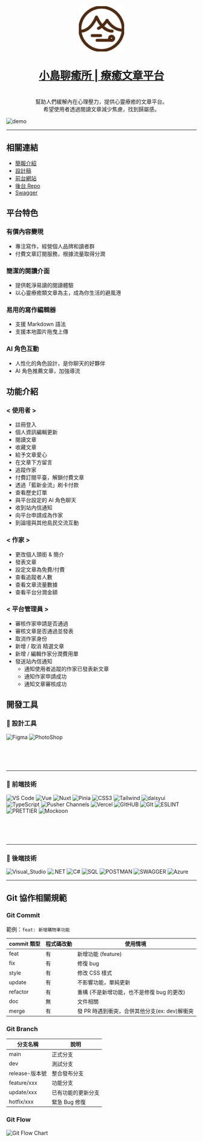 <div align="center" style="margin-bottom: 40px">
<img width="120" src="https://raw.githubusercontent.com/TeamRocket12th/Island-of-Healing/dev/public/logo-web.svg" alt="logo">
<h1 align="center"><a href="https://island-of-healing.vercel.app/">
小島聊癒所 | 療癒文章平台
</a>
</h1> 
</div>

<p align="center">
幫助人們緩解內在心理壓力，提供心靈療癒的文章平台。 </br>
希望使用者透過閱讀文章減少焦慮，找到歸屬感。
</p>

<img alt="demo" src="https://i.imgur.com/HqsSUVN.png"/>

---

## 相關連結

- [簡報介紹](https://www.figma.com/proto/AG6ArbfdvMQmrhRpRrEwv0/%E5%B0%8F%E5%B3%B6%E8%81%8A%E7%99%92%E6%89%80%E7%B0%A1%E5%A0%B1?page-id=0%3A1&type=design&node-id=1-480&viewport=554%2C360%2C0.06&t=gRFko5Yg66gN0QvY-1&scaling=scale-down&starting-point-node-id=1%3A480)
- [設計稿](https://www.figma.com/file/HC1yylX1rxo1izrzBN1bsm/%E5%B0%8F%E5%B3%B6%E8%81%8A%E7%99%92%E6%89%80?node-id=1%3A4&mode=dev)
- [前台網站](https://island-of-healing.vercel.app/)
- [後台 Repo](https://github.com/TeamRocket12th/Island-Of-Healing-BackStage)
- [Swagger](https://islandofhealing.rocket-coding.com/swagger/index.html?url=/swagger/v1/swagger.json#/AdministratorSystem)

## 平台特色

### 有價內容變現

- 專注寫作，經營個人品牌和讀者群
- 付費文章訂閱服務，根據流量取得分潤

### 簡潔的閱讀介面

- 提供乾淨易讀的閱讀體驗
- 以心靈療癒類文章為主，成為你生活的避風港

### 易用的寫作編輯器

- 支援 Markdown 語法
- 支援本地圖片拖曳上傳

### AI 角色互動

- 人性化的角色設計，是你聊天的好夥伴
- AI 角色推薦文章，加強導流

## 功能介紹

### < 使用者 >

- 註冊登入
- 個人資訊編輯更新
- 閱讀文章
- 收藏文章
- 給予文章愛心
- 在文章下方留言
- 追蹤作家
- 付費訂閱平臺，解鎖付費文章
- 透過「藍新金流」刷卡付款
- 查看歷史訂單
- 與平台設定的 AI 角色聊天
- 收到站內信通知
- 向平台申請成為作家
- 到論壇與其他島民交流互動

### < 作家 >

- 更改個人頭銜 & 簡介
- 發表文章
- 設定文章為免費/付費
- 查看追蹤者人數
- 查看文章流量數據
- 查看平台分潤金額

### < 平台管理員 >

- 審核作家申請是否通過
- 審核文章是否通過並發表
- 取消作家身份
- 新增 / 取消 精選文章
- 新增 / 編輯作家分潤費用單
- 發送站內信通知
  - 通知使用者追蹤的作家已發表新文章
  - 通知作家申請成功
  - 通知文章審核成功

## 開發工具

<h3>📙 設計工具</h3>
<p style="margin-bottom: 80px">
 <img alt="Figma" src="https://img.shields.io/badge/Figma-F24E1E?style=for-the-badge&logo=figma&logoColor=white" />
 <img alt="PhotoShop" src="https://img.shields.io/badge/Adobe%20Photoshop-31A8FF?style=for-the-badge&logo=Adobe%20Photoshop&logoColor=black"/>
</p>

---

<h3>📗 前端技術</h3>

<p style="margin-bottom: 80px">
  <img alt="VS Code" src="https://img.shields.io/badge/Visual_Studio_Code-0078D4?style=for-the-badge&logo=visual%20studio%20code&logoColor=white" />
   <img alt="Vue" src="https://img.shields.io/badge/Vue%20js-35495E?style=for-the-badge&logo=vuedotjs&logoColor=4FC08D"/>
    <img alt="Nuxt" src="https://img.shields.io/badge/nuxt%20js-00C58E?style=for-the-badge&logo=nuxtdotjs&logoColor=white"/>
    <img alt="Pinia" src="https://img.shields.io/badge/Pinia-fcda7e?style=for-the-badge&logo=pinia&logoColor=white"/>
   <img alt="CSS3" src="https://img.shields.io/badge/CSS3-1572B6?style=for-the-badge&logo=css3&logoColor=white" />
  <img alt="Tailwind" src="https://img.shields.io/badge/Tailwind_CSS-38B2AC?style=for-the-badge&logo=tailwind-css&logoColor=white" />
   <img alt='daisyui' src='https://img.shields.io/badge/daisyUI-css?style=for-the-badge&logo=daisyui&logoColor=white&color=%235A0EF8'>
  <img alt="TypeScript" src="https://img.shields.io/badge/TypeScript-007ACC?style=for-the-badge&logo=typescript&logoColor=white" />
  <img alt="Pusher Channels" src="https://img.shields.io/badge/Pusher_Channels-%23300D4F?style=for-the-badge&logo=Pusher&logoColor=white"/>
  <img alt="Vercel" src="https://img.shields.io/badge/Vercel-000000?style=for-the-badge&logo=vercel&logoColor=white" />
    <img alt="GItHUB" src="https://img.shields.io/badge/GitHub-100000?style=for-the-badge&logo=github&logoColor=white" />
        <img alt="GIt" src="https://img.shields.io/badge/GIT-E44C30?style=for-the-badge&logo=git&logoColor=white" />
    <img alt="ESLINT" src="https://img.shields.io/badge/eslint-3A33D1?style=for-the-badge&logo=eslint&logoColor=white" />
  <img alt="PRETTIER" src="https://img.shields.io/badge/prettier-1A2C34?style=for-the-badge&logo=prettier&logoColor=F7BA3E" />
   <img alt='Mockoon' src='https://img.shields.io/badge/mockoon-api?style=for-the-badge&logoColor=white&color=gray'>
</p>

---

<h3>📘 後端技術</h3>

<p>
  <img alt="Visual_Studio" src="https://img.shields.io/badge/Visual_Studio-5C2D91?style=for-the-badge&logo=visual%20studio&logoColor=white" />
  <img alt=".NET" src="https://img.shields.io/badge/.NET-512BD4?style=for-the-badge&logo=dotnet&logoColor=white" />
  <img alt="C#" src="https://img.shields.io/badge/C%23-239120?style=for-the-badge&logo=c-sharp&logoColor=white" />
  <img alt="SQL" src="https://img.shields.io/badge/Microsoft%20SQL%20Server-CC2927?style=for-the-badge&logo=microsoft%20sql%20server&logoColor=white" />
  <img alt="POSTMAN" src="https://img.shields.io/badge/Postman-FF6C37?style=for-the-badge&logo=Postman&logoColor=white" />
  <img alt="SWAGGER" src="https://img.shields.io/badge/Swagger-85EA2D?style=for-the-badge&logo=Swagger&logoColor=white" />
  <img alt="Azure" src="https://img.shields.io/badge/microsoft%20azure-0089D6?style=for-the-badge&logo=microsoft-azure&logoColor=white" />
</p>

---

## Git 協作相關規範

### Git Commit

範例：`feat: 新增購物車功能`

| commit 類型 | 程式碼改動 | 使用情境                                      |
| ----------- | ---------- | --------------------------------------------- |
| feat        | 有         | 新增功能 (feature)                            |
| fix         | 有         | 修復 bug                                      |
| style       | 有         | 修改 CSS 樣式                                 |
| update      | 有         | 不影響功能，單純更新                          |
| refactor    | 有         | 重構 (不是新增功能，也不是修復 bug 的更改)    |
| doc         | 無         | 文件相關                                      |
| merge       | 有         | 發 PR 時遇到衝突，合併其他分支(ex: dev)解衝突 |

### Git Branch

| 分支名稱       | 說明               |
| -------------- | ------------------ |
| main           | 正式分支           |
| dev            | 測試分支           |
| release-版本號 | 整合發布分支       |
| feature/xxx    | 功能分支           |
| update/xxx     | 已有功能的更新分支 |
| hotfix/xxx     | 緊急 Bug 修復      |

### Git Flow

![Git Flow Chart](https://dnncommunity.org/DesktopModules/Blog/BlogImage.ashx?TabId=65&ModuleId=454&Blog=1&Post=1470&w=1140&h=400&c=0&key=289a2e46-efbd-471c-830d-ccfdd93d46ea)
